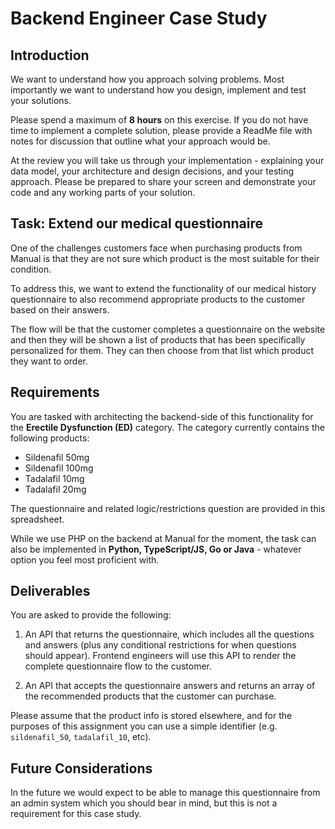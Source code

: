 # Backend Engineer Case Study

## Introduction

We want to understand how you approach solving problems. Most importantly we want to understand how you design, implement and test your solutions.

Please spend a maximum of **8 hours** on this exercise. If you do not have time to implement a complete solution, please provide a ReadMe file with notes for discussion that outline what your approach would be.

At the review you will take us through your implementation - explaining your data model, your architecture and design decisions, and your testing approach. Please be prepared to share your screen and demonstrate your code and any working parts of your solution.

## Task: Extend our medical questionnaire

One of the challenges customers face when purchasing products from Manual is that they are not sure which product is the most suitable for their condition.

To address this, we want to extend the functionality of our medical history questionnaire to also recommend appropriate products to the customer based on their answers.

The flow will be that the customer completes a questionnaire on the website and then they will be shown a list of products that has been specifically personalized for them. They can then choose from that list which product they want to order.

## Requirements

You are tasked with architecting the backend-side of this functionality for the **Erectile Dysfunction (ED)** category. The category currently contains the following products:

* Sildenafil 50mg
* Sildenafil 100mg
* Tadalafil 10mg
* Tadalafil 20mg

The questionnaire and related logic/restrictions question are provided in this spreadsheet.

While we use PHP on the backend at Manual for the moment, the task can also be implemented in **Python, TypeScript/JS, Go or Java** - whatever option you feel most proficient with.

## Deliverables

You are asked to provide the following:

1. An API that returns the questionnaire, which includes all the questions and answers (plus any conditional restrictions for when questions should appear). Frontend engineers will use this API to render the complete questionnaire flow to the customer.

2. An API that accepts the questionnaire answers and returns an array of the recommended products that the customer can purchase.

Please assume that the product info is stored elsewhere, and for the purposes of this assignment you can use a simple identifier (e.g. `sildenafil_50`, `tadalafil_10`, etc).

## Future Considerations

In the future we would expect to be able to manage this questionnaire from an admin system which you should bear in mind, but this is not a requirement for this case study.
